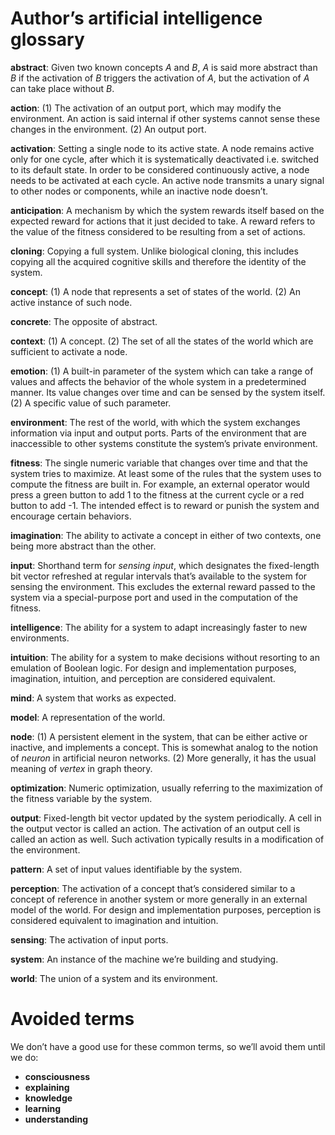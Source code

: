 Author’s artificial intelligence glossary
==

**abstract**: Given two known concepts $A$ and $B$, $A$ is said more abstract
              than $B$ if the activation of $B$ triggers the activation of $A$,
              but the activation of $A$ can take place without $B$.

**action**: (1) The activation of an output port, which may modify
            the environment. An action is said internal if other systems
            cannot sense these changes in the environment. (2) An output port.

**activation**: Setting a single node to its active state. A node
                remains active only for one cycle, after which it is
                systematically deactivated i.e. switched to its
                default state. In order to be considered continuously
                active, a node needs to be activated at each
                cycle. An active node transmits a unary
                signal to other nodes or components, while an inactive
                node doesn’t.

**anticipation**: A mechanism by which the system rewards itself based
                  on the expected reward for actions that it just
                  decided to take. A reward refers to the value of the
                  fitness considered to be resulting from a set of actions.

**cloning**: Copying a full system. Unlike biological cloning, this
             includes copying all the acquired cognitive skills and
             therefore the identity of the system.

**concept**: (1) A node that represents a set of states of the
             world. (2) An active instance of such node.

**concrete**: The opposite of abstract.

**context**: (1) A concept. (2) The set of all the states of the world
             which are sufficient to activate a node.

**emotion**: (1) A built-in parameter of the system which can take a
             range of values and affects the behavior of the whole
             system in a predetermined manner. Its value changes over
             time and can be sensed by the system itself. (2) A
             specific value of such parameter.

**environment**: The rest of the world, with which the system
                 exchanges information via input and output ports.
                 Parts of the environment that are inaccessible to
                 other systems constitute the system’s private
                 environment.

**fitness**: The single numeric variable that changes over time and
             that the system tries to maximize.
             At least some of the rules that the system uses
             to compute the fitness are built in. For example, an
             external operator would press a green button to add 1 to
             the fitness at the current cycle or a red button to
             add -1. The intended effect is to reward or punish the
             system and encourage certain behaviors.

**imagination**: The ability to activate a concept in either of two contexts,
                 one being more abstract than the other.

**input**: Shorthand term for _sensing input_, which designates the
           fixed-length bit vector refreshed at regular intervals
           that’s available to the system for sensing the environment.
           This excludes the external reward passed to the
           system via a special-purpose port and used in the
           computation of the fitness.

**intelligence**: The ability for a system to adapt increasingly
                  faster to new environments.

**intuition**: The ability for a system to make decisions without
               resorting to an emulation of Boolean
               logic. For design and implementation purposes, imagination,
               intuition, and perception are considered equivalent.

**mind**: A system that works as expected.

**model**: A representation of the world.

**node**: (1) A persistent element in the system, that can be either
          active or inactive, and implements a concept. This is
          somewhat analog to the notion of _neuron_ in artificial
          neuron networks. (2) More generally, it has the
          usual meaning of _vertex_ in graph theory.

**optimization**: Numeric optimization, usually referring to the
                  maximization of the fitness variable by the system.

**output**: Fixed-length bit vector updated by the system
            periodically. A cell in the output vector is called an
            action. The activation of an output cell is
            called an action as well. Such activation typically
            results in a modification of the environment.

**pattern**: A set of input values identifiable by the system.

**perception**: The activation of a concept that’s considered similar
                to a concept of reference in another system or more
                generally in an external model of the world.
                For design and implementation purposes, perception is
                considered equivalent to imagination and intuition.

**sensing**: The activation of input ports.

**system**: An instance of the machine we’re building and studying.

**world**: The union of a system and its environment.

Avoided terms
==

We don’t have a good use for these common terms, so we’ll avoid them
until we do:

* **consciousness**
* **explaining**
* **knowledge**
* **learning**
* **understanding**
